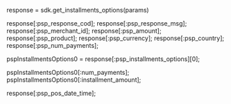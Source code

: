 response = sdk.get_installments_options(params)

response[:psp_response_cod];
response[:psp_response_msg];
response[:psp_merchant_id];
response[:psp_amount];
response[:psp_product];
response[:psp_currency];
response[:psp_country];
response[:psp_num_payments];

pspInstallmentsOptions0 = response[:psp_installments_options][0];

pspInstallmentsOptions0[:num_payments];
pspInstallmentsOptions0[:installment_amount];


response[:psp_pos_date_time];
